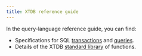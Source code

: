 ```yaml
---
title: XTDB reference guide
---
```


In the query-language reference guide, you can find:

- Specifications for SQL [transactions](/reference/main/sql/txs) and [queries](/reference/main/sql/queries).
- Details of the XTDB [standard library](/reference/main/stdlib) of functions.
